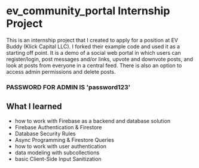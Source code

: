 # ev_community_portal Internship Project
This is an internship project that I created to apply for a position at EV Buddy (Klick Capital LLC). I forked their example code and used it as a starting off point. 
It is a demo of a social web portal in which users can register/login, post messages and/or links, upvote and downvote posts, and look at posts from everyone in a central feed.
There is also an option to access admin permissions and delete posts.
### PASSWORD FOR ADMIN IS 'password123'

## What I learned
- how to work with Firebase as a backend and database solution
- Firebase Authentication & Firestore
- Database Security Rules
- Async Programming & Firestore Queries
- how to work with user authentication
- data modeling with subcollections
- basic Client-Side Input Sanitization
